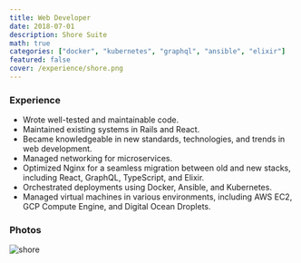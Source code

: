 ```yaml
---
title: Web Developer
date: 2018-07-01
description: Shore Suite
math: true
categories: ["docker", "kubernetes", "graphql", "ansible", "elixir"]
featured: false
cover: /experience/shore.png
---
```


### Experience

- Wrote well-tested and maintainable code.
- Maintained existing systems in Rails and React.
- Became knowledgeable in new standards, technologies, and trends in web development.
- Managed networking for microservices.
- Optimized Nginx for a seamless migration between old and new stacks, including React, GraphQL, TypeScript, and Elixir.
- Orchestrated deployments using Docker, Ansible, and Kubernetes.
- Managed virtual machines in various environments, including AWS EC2, GCP Compute Engine, and
  Digital Ocean Droplets.

### Photos

![shore](/experience/shore.png "me and my co-workers")
